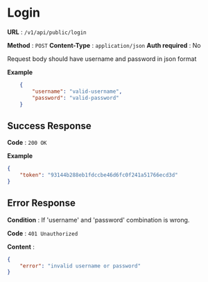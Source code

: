 # Login

**URL** : `/v1/api/public/login`

**Method** : `POST`
**Content-Type** : `application/json`
**Auth required** : No

Request body should have username and password in json format

**Example**
```json
    {
        "username": "valid-username",
        "password": "valid-password"
    }
```

## Success Response

**Code** : `200 OK`

**Example**

```json
{
    "token": "93144b288eb1fdccbe46d6fc0f241a51766ecd3d"
}
```

## Error Response

**Condition** : If 'username' and 'password' combination is wrong.

**Code** : `401 Unauthorized`

**Content** :

```json
{
    "error": "invalid username or password"
}
```